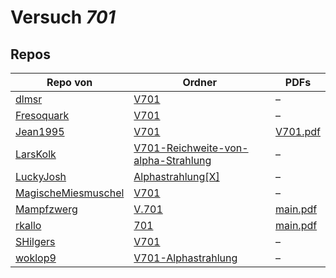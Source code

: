 # Versuch *701*

## Repos

|                     Repo von                     |                                                               Ordner                                                                |                                                                   PDFs                                                                   |
|--------------------------------------------------|-------------------------------------------------------------------------------------------------------------------------------------|------------------------------------------------------------------------------------------------------------------------------------------|
|[dlmsr](../repo/dlmsr)                            |[V701](https://github.com/dlmsr/praktikum/tree/master/V701)                                                                          |–                                                                                                                                         |
|[Fresoquark](../repo/Fresoquark)                  |[V701](https://github.com/Fresoquark/Anfaengerpraktikum/tree/master/V701)                                                            |–                                                                                                                                         |
|[Jean1995](../repo/Jean1995)                      |[V701](https://github.com/Jean1995/Praktikum/tree/master/V701)                                                                       |[V701.pdf](https://docs.google.com/viewer?url=https://raw.githubusercontent.com/Jean1995/Praktikum/master/Protokolle_Fertig/V701.pdf)     |
|[LarsKolk](../repo/LarsKolk)                      |[V701-Reichweite-von-alpha-Strahlung](https://github.com/LarsKolk/Anfaengerpraktikum/tree/master/V701-Reichweite-von-alpha-Strahlung)|–                                                                                                                                         |
|[LuckyJosh](../repo/LuckyJosh)                    |[Alphastrahlung[X]](https://github.com/LuckyJosh/APPhysik/tree/master/Alphastrahlung%5BX%5D)                                         |–                                                                                                                                         |
|[MagischeMiesmuschel](../repo/MagischeMiesmuschel)|[V701](https://github.com/MagischeMiesmuschel/AnfaengerPraktikum/tree/master/V701)                                                   |–                                                                                                                                         |
|[Mampfzwerg](../repo/Mampfzwerg)                  |[V.701](https://github.com/Mampfzwerg/Praktikum/tree/master/V.701)                                                                   |[main.pdf](https://docs.google.com/viewer?url=https://raw.githubusercontent.com/Mampfzwerg/Praktikum/master/V.701/latex-template/main.pdf)|
|[rkallo](../repo/rkallo)                          |[701](https://github.com/rkallo/APWS1718/tree/master/701)                                                                            |[main.pdf](https://docs.google.com/viewer?url=https://raw.githubusercontent.com/rkallo/APWS1718/master/701/main.pdf)                      |
|[SHilgers](../repo/SHilgers)                      |[V701](https://github.com/SHilgers/Praktikum2/tree/master/V701)                                                                      |–                                                                                                                                         |
|[woklop9](../repo/woklop9)                        |[V701-Alphastrahlung](https://github.com/woklop9/Anfaengerpraktikum/tree/master/V701-Alphastrahlung)                                 |–                                                                                                                                         |
